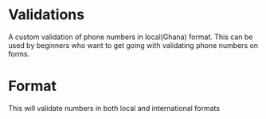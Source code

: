 # Validations
A custom validation of phone numbers in local(Ghana) format. This can be used by beginners who want to get going with validating phone numbers on forms.

# Format
This will validate numbers in both local and international formats
